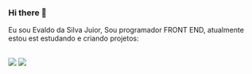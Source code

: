 ### Hi there 👋

Eu  sou  Evaldo da Silva Juior, Sou programador FRONT END, atualmente estou est estudando  e criando  projetos:
<br>
<br>

<img src="https://img.shields.io/badge/HTML5-E34F26?style=for-the-badge&logo=html5&logoColor=white">

<img src="https://img.shields.io/badge/CSS-239120?&style=for-the-badge&logo=css3&logoColor=white">
